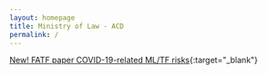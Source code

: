 ```yaml
---
layout: homepage
title: Ministry of Law - ACD
permalink: /
---
```

<!-- Type your notification here - the notification bar will not appear if this is empty. For other changes, refer to _data/homepage.yml to edit the homepage -->
[New! FATF paper COVID-19-related ML/TF risks](/aml-cft-resources/){:target="_blank"}

